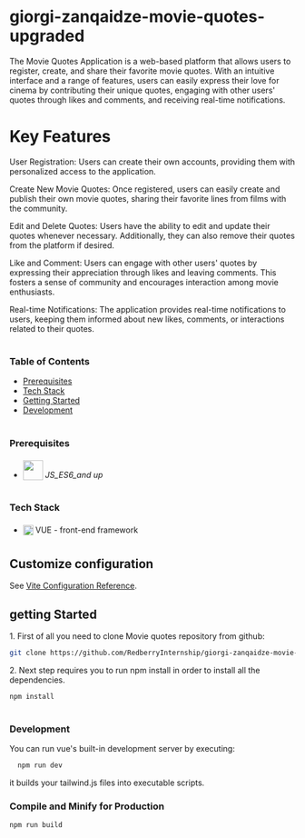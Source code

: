 # giorgi-zanqaidze-movie-quotes-upgraded

The Movie Quotes Application is a web-based platform that allows users to register, create, and share their favorite movie quotes. With an intuitive interface and a range of features, users can easily express their love for cinema by contributing their unique quotes, engaging with other users' quotes through likes and comments, and receiving real-time notifications.

# Key Features

User Registration: Users can create their own accounts, providing them with personalized access to the application.

Create New Movie Quotes: Once registered, users can easily create and publish their own movie quotes, sharing their favorite lines from films with the community.

Edit and Delete Quotes: Users have the ability to edit and update their quotes whenever necessary. Additionally, they can also remove their quotes from the platform if desired.

Like and Comment: Users can engage with other users' quotes by expressing their appreciation through likes and leaving comments. This fosters a sense of community and encourages interaction among movie enthusiasts.

Real-time Notifications: The application provides real-time notifications to users, keeping them informed about new likes, comments, or interactions related to their quotes.

#

### Table of Contents

- [Prerequisites](#prerequisites)
- [Tech Stack](#tech-stack)
- [Getting Started](#getting-started)
- [Development](#development)

#

### Prerequisites

- <img src="https://upload.wikimedia.org/wikipedia/commons/9/99/Unofficial_JavaScript_logo_2.svg" width="35" style="position: relative; top: 4px" /> _JS_ES6_and up_

#

### Tech Stack

- <img src="https://upload.wikimedia.org/wikipedia/commons/9/95/Vue.js_Logo_2.svg" height="18" style="position: relative; top: 4px" /> VUE - front-end framework

#

## Customize configuration

See [Vite Configuration Reference](https://vitejs.dev/config/).

## getting Started

1\. First of all you need to clone Movie quotes repository from github:

```sh
git clone https://github.com/RedberryInternship/giorgi-zanqaidze-movie-quotes-front.git
```

2\. Next step requires you to run npm install in order to install all the dependencies.

```sh
npm install
```

#

### Development

You can run vue's built-in development server by executing:

```sh
  npm run dev
```

it builds your tailwind.js files into executable scripts.

### Compile and Minify for Production

```sh
npm run build
```
